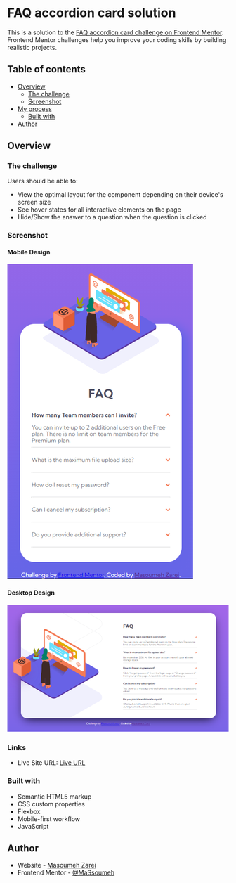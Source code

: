 # FAQ accordion card solution

This is a solution to the [FAQ accordion card challenge on Frontend Mentor](https://www.frontendmentor.io/challenges/faq-accordion-card-XlyjD0Oam). Frontend Mentor challenges help you improve your coding skills by building realistic projects.

## Table of contents

- [Overview](#overview)
  - [The challenge](#the-challenge)
  - [Screenshot](#screenshot)
- [My process](#my-process)
  - [Built with](#built-with)
- [Author](#author)

## Overview

### The challenge

Users should be able to:

- View the optimal layout for the component depending on their device's screen size
- See hover states for all interactive elements on the page
- Hide/Show the answer to a question when the question is clicked

### Screenshot

#### Mobile Design

![Mobile Design](./images/faq-screenshot.png)

#### Desktop Design

![Desktop Design](./images/desktop-screenshot.png)

### Links

- Live Site URL: [Live URL](https://your-live-site-url.com)

### Built with

- Semantic HTML5 markup
- CSS custom properties
- Flexbox
- Mobile-first workflow
- JavaScript

## Author

- Website - [Masoumeh Zarei](https://www.your-site.com)
- Frontend Mentor - [@MaSsoumeh](https://www.frontendmentor.io/profile/yourusername)
